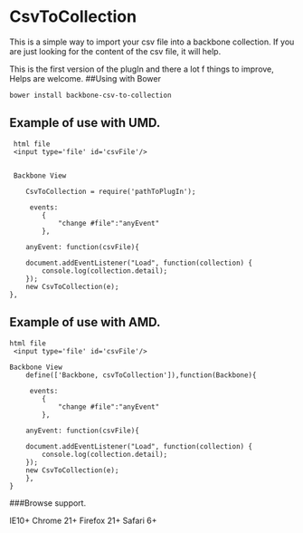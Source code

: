 CsvToCollection
===============


This is a simple way to import your csv file into a backbone collection.
If you are just looking for the content of the csv file, it will help.


This is the first version of the plugIn and there a lot f things to improve, Helps are welcome.
##Using with Bower

	bower install backbone-csv-to-collection


## Example of use with UMD.

     html file    
     <input type='file' id='csvFile'/>


     Backbone View
		
		CsvToCollection = require('pathToPlugIn');

	     events:
			{
				"change #file":"anyEvent"
			},
     
       	anyEvent: function(csvFile){

		document.addEventListener("Load", function(collection) {			
			console.log(collection.detail);
		});
		new CsvToCollection(e);
	},


## Example of use with AMD.
    
	html file    
     <input type='file' id='csvFile'/>

	Backbone View		
		define(['Backbone, csvToCollection']),function(Backbone){

	     events:
			{
				"change #file":"anyEvent"
			},
     
       	anyEvent: function(csvFile){

		document.addEventListener("Load", function(collection) {			
			console.log(collection.detail);
		});
		new CsvToCollection(e);
	    },
    }

###Browse support.

IE10+
Chrome 21+
Firefox 21+
Safari 6+ 



